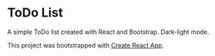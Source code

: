 # ToDo List
A simple ToDo list created with React and Bootstrap. Dark-light mode.


This project was bootstrapped with [Create React App](https://github.com/facebook/create-react-app).

